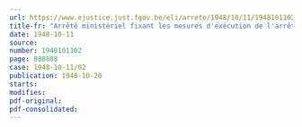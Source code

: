 ```yaml
---
url: https://www.ejustice.just.fgov.be/eli/arrete/1948/10/11/1948101102/justel
title-fr: "Arrêté ministériel fixant les mesures d'exécution de l'arrêté du Régent du 14 août 1948 déterminant les modalités d'application de la loi du 15 juillet 1948, créant un Fonds spécial destiné à payer une prime aux ouvriers de certaines industries"
date: 1948-10-11
source:
number: 1948101102
page: 888888
case: 1948-10-11/02
publication: 1948-10-20
starts:
modifies:
pdf-original:
pdf-consolidated:
---
```


